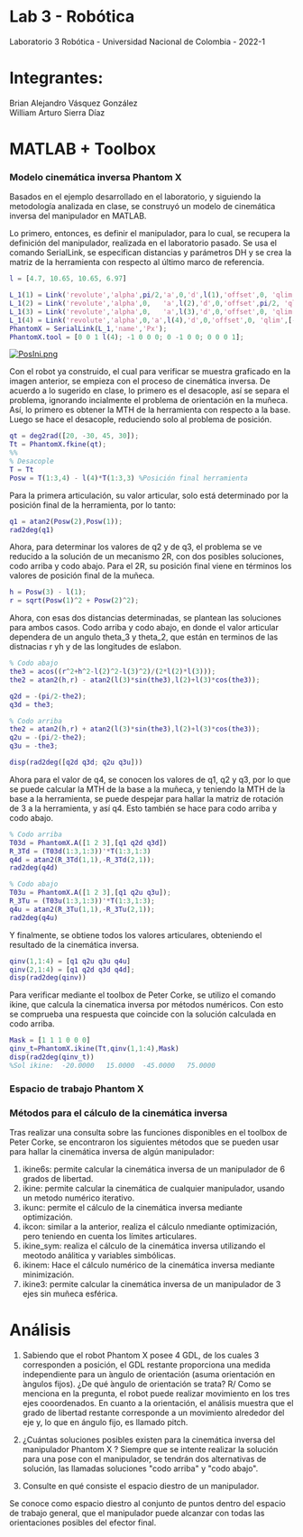 # Lab 3 - Robótica
Laboratorio 3 Robótica - Universidad Nacional de Colombia - 2022-1
# Integrantes:

Brian Alejandro Vásquez González  
William Arturo Sierra Díaz  

# MATLAB + Toolbox
 ### Modelo cinemática inversa Phantom X
 Basados en el ejemplo desarrollado en el laboratorio, y siguiendo la metodología analizada en clase, se construyó un modelo de cinemática inversa del manipulador en MATLAB. 
 
Lo primero, entonces, es definir el manipulador, para lo cual, se recupera la definición del manipulador, realizada en el laboratorio pasado. Se usa el comando SerialLink, se especifican distancias y parámetros DH y se crea la matriz de la herramienta con respecto al último marco de referencia. 
 
```matlab
l = [4.7, 10.65, 10.65, 6.97]

L_1(1) = Link('revolute','alpha',pi/2,'a',0,'d',l(1),'offset',0, 'qlim',[-3*pi/4 3*pi/4]);
L_1(2) = Link('revolute','alpha',0,   'a',l(2),'d',0,'offset',pi/2, 'qlim',[-3*pi/4 3*pi/4]);
L_1(3) = Link('revolute','alpha',0,   'a',l(3),'d',0,'offset',0, 'qlim',[-3*pi/4 3*pi/4]);
L_1(4) = Link('revolute','alpha',0,'a',l(4),'d',0,'offset',0, 'qlim',[-3*pi/4 3*pi/4]);
PhantomX = SerialLink(L_1,'name','Px');
PhantomX.tool = [0 0 1 l(4); -1 0 0 0; 0 -1 0 0; 0 0 0 1];
```
[![PosIni.png](https://i.postimg.cc/2816B9rM/PosIni.png)](https://postimg.cc/CzVY3NZs)

Con el robot ya construido, el cual para verificar se muestra graficado en la imagen anterior, se empieza con el proceso de cinemática inversa. De acuerdo a lo sugerido en clase, lo primero es el desacople, así se separa el problema, ignorando incialmente el problema de orientación en la muñeca. Así, lo primero es obtener la MTH de la herramienta con respecto a la base. Luego se hace el desacople, reduciendo solo al problema de posición.
```matlab
qt = deg2rad([20, -30, 45, 30]);
Tt = PhantomX.fkine(qt);
%%
% Desacople
T = Tt
Posw = T(1:3,4) - l(4)*T(1:3,3) %Posición final herramienta
```
Para la primera articulación, su valor articular, solo está determinado por la posición final de la herramienta, por lo tanto:
```matlab
q1 = atan2(Posw(2),Posw(1));
rad2deg(q1)
```
Ahora, para determinar los valores de q2 y de q3, el problema se ve reducido a la solución de un mecanismo 2R, con dos posibles soluciones, codo arriba y codo abajo. Para el 2R, su posición final viene en términos los valores de posición final de la muñeca.
```matlab
h = Posw(3) - l(1);
r = sqrt(Posw(1)^2 + Posw(2)^2);
```
Ahora, con esas dos distancias determinadas, se plantean las soluciones para ambos casos. Codo arriba y codo abajo, en donde el valor articular dependera de un angulo theta_3 y theta_2, que están en terminos de las distnacias r yh y de las longitudes de eslabon.
```matlab
% Codo abajo
the3 = acos((r^2+h^2-l(2)^2-l(3)^2)/(2*l(2)*l(3)));
the2 = atan2(h,r) - atan2(l(3)*sin(the3),l(2)+l(3)*cos(the3));

q2d = -(pi/2-the2);
q3d = the3;

% Codo arriba
the2 = atan2(h,r) + atan2(l(3)*sin(the3),l(2)+l(3)*cos(the3));
q2u = -(pi/2-the2);
q3u = -the3;

disp(rad2deg([q2d q3d; q2u q3u]))
```
Ahora para el valor de q4, se conocen los valores de q1, q2 y q3, por lo que se puede calcular la MTH de la base a la  muñeca, y teniendo la MTH de la base a la herramienta, se puede despejar para hallar la matriz de rotación de 3 a la herramienta, y así q4. Esto también se hace para codo arriba y codo abajo.
```matlab
% Codo arriba
T03d = PhantomX.A([1 2 3],[q1 q2d q3d])
R_3Td = (T03d(1:3,1:3))'*T(1:3,1:3)
q4d = atan2(R_3Td(1,1),-R_3Td(2,1));
rad2deg(q4d)

% Codo abajo
T03u = PhantomX.A([1 2 3],[q1 q2u q3u]);
R_3Tu = (T03u(1:3,1:3))'*T(1:3,1:3);
q4u = atan2(R_3Tu(1,1),-R_3Tu(2,1));
rad2deg(q4u)
```
Y finalmente, se obtiene todos los valores articulares, obteniendo el resultado de la cinemática inversa.
```matlab
qinv(1,1:4) = [q1 q2u q3u q4u]
qinv(2,1:4) = [q1 q2d q3d q4d];
disp(rad2deg(qinv))
```
Para verificar mediante el toolbox de Peter Corke, se utilizo el comando ikine, que calcula la cinematica inversa por métodos numéricos. Con esto se comprueba una respuesta que coincide con la solución calculada en codo arriba.
```matlab
Mask = [1 1 1 0 0 0]
qinv_t=PhantomX.ikine(Tt,qinv(1,1:4),Mask)
disp(rad2deg(qinv_t))
%Sol ikine:  -20.0000   15.0000  -45.0000   75.0000
```
### Espacio de trabajo Phantom X

### Métodos para el cálculo de la cinemática inversa
Tras realizar una consulta sobre las funciones disponibles en el toolbox de Peter Corke, se encontraron los siguientes métodos que se pueden usar para hallar la cinemática inversa de algún manipulador:



1. ikine6s: permite calcular la cinemática inversa de un manipulador de 6 grados de libertad.
2. ikine: permite calcular la cinemática de cualquier manipulador, usando un metodo numérico iterativo. 
3. ikunc: permite el cálculo de la cinemática inversa mediante optimización.
4. ikcon: similar a la anterior, realiza el cálculo nmediante optimización, pero teniendo en cuenta los límites articulares.
5. ikine_sym: realiza el cálculo de la cinemática inversa utilizando el meotodo análitica y variables simbólicas.
6. ikinem: Hace el cálculo numérico de la cinemática inversa mediante minimización.
7. ikine3: permite calcular la cinemática inversa de un manipulador de 3 ejes sin muñeca esférica.

# Análisis

1. Sabiendo que el robot Phantom X posee 4 GDL, de los cuales 3 corresponden a posición, el GDL restante
proporciona una medida independiente para un  ́angulo de orientación (asuma orientación en  ́angulos fijos).
¿De qué  ́angulo de orientación se trata?
R/ Como se menciona en la pregunta, el robot puede realizar movimiento en los tres ejes cooordenados. En cuanto a la orientación, el análisis muestra que el grado de libertad restante corresponde a un movimiento alrededor del eje y, lo que en ángulo fijo, es llamado pitch.

2. ¿Cuántas soluciones posibles existen para la cinemática inversa del manipulador Phantom X ?
Siempre que se intente realizar la solución para una pose con el manipulador, se tendrán dos alternativas de solución, las llamadas soluciones "codo arriba" y "codo abajo".

3. Consulte en qué consiste el espacio diestro de un manipulador.

Se conoce como espacio diestro al conjunto de puntos dentro del espacio de trabajo general, que el manipulador puede alcanzar con todas las orientaciones posibles del efector final.

